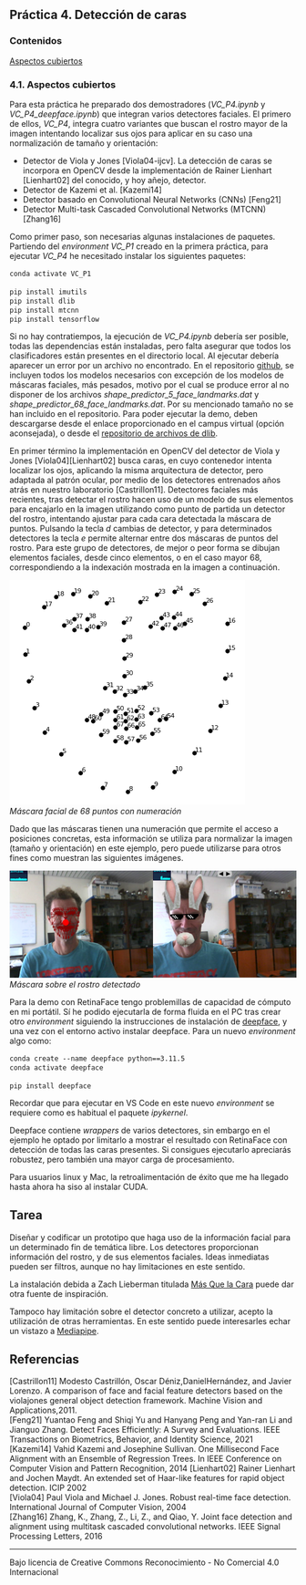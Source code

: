 ## Práctica 4. Detección de caras

### Contenidos

[Aspectos cubiertos](#41-aspectos-cubiertos)

### 4.1. Aspectos cubiertos

Para esta práctica he preparado dos demostradores (*VC_P4.ipynb* y *VC_P4_deepface.ipynb*) que integran varios detectores faciales.
El primero de ellos, *VC_P4*, integra cuatro variantes que buscan el rostro mayor de la imagen intentando localizar sus ojos para aplicar en su caso una normalización de tamaño y orientación:

- Detector de Viola y Jones [Viola04-ijcv]. La detección de caras se incorpora en OpenCV desde la implementación de Rainer Lienhart [Lienhart02] del conocido, y hoy añejo, detector.
- Detector de Kazemi et al. [Kazemi14]
- Detector basado en Convolutional Neural Networks (CNNs) [Feng21]
- Detector Multi-task Cascaded Convolutional Networks (MTCNN) [Zhang16]

Como primer paso, son necesarias algunas instalaciones de paquetes. Partiendo del *environment* *VC_P1* creado en la primera práctica, para ejecutar *VC_P4* he necesitado instalar los siguientes paquetes:

```
conda activate VC_P1

pip install imutils
pip install dlib
pip install mtcnn
pip install tensorflow
```

Si no hay contratiempos, la ejecución de *VC_P4.ipynb* debería ser posible, todas las dependencias están instaladas, pero falta asegurar que todos los clasificadores están presentes en el directorio local. Al ejecutar debería aparecer un error por un archivo no encontrado. En el repositorio [github](https://github.com/otsedom/otsedom.github.io/blob/main/VC/README.md), se incluyen todos los modelos necesarios con excepción de los modelos de máscaras faciales, más pesados, motivo por el cual se produce error al no disponer de los archivos *shape_predictor_5_face_landmarks.dat* y *shape_predictor_68_face_landmarks.dat*. Por su mencionado tamaño no se han incluido en el repositorio. Para poder ejecutar la demo, deben descargarse desde el enlace proporcionado en el campus virtual (opción aconsejada), o
desde el [repositorio de archivos de dlib](http://dlib.net/files/).

En primer término la implementación en OpenCV del detector de Viola y Jones [Viola04][Lienhart02] busca caras, en cuyo contenedor intenta localizar los ojos, aplicando la misma arquitectura de detector, pero adaptada al patrón ocular, por medio de los detectores entrenados años atrás en nuestro laboratorio [Castrillon11].
Detectores faciales más recientes, tras detectar el rostro hacen uso de un modelo de sus elementos para encajarlo en la imagen utilizando como punto de partida un detector del rostro, intentando ajustar para cada cara detectada la máscara de puntos.
Pulsando la tecla *d* cambias de detector, y para determinados detectores la tecla *e* permite alternar entre dos máscaras de puntos del rostro. Para este grupo de detectores, de mejor o peor forma se dibujan elementos faciales, desde cinco elementos, o en el caso mayor 68, correspondiendo a la indexación mostrada en la imagen a continuación.

![Careto](images/landmarks.png)  
*Máscara facial de 68 puntos con numeración*

Dado que las máscaras tienen una numeración que permite el acceso a posiciones concretas, esta información se utiliza para normalizar la imagen (tamaño y orientación) en este ejemplo, pero puede utilizarse para otros fines como muestran las siguientes imágenes.

![Careto](images/facemask2.png)  
*Máscara sobre el rostro detectado*


Para la demo con RetinaFace tengo problemillas de capacidad de cómputo en mi portátil. Sí he podido ejecutarla de forma fluida en el PC tras crear otro *environment* siguiendo la instrucciones de instalación de [deepface](https://github.com/serengil/deepface), y una vez con el entorno activo instalar deepface. Para un nuevo *environment* algo como:

```
conda create --name deepface python==3.11.5
conda activate deepface

pip install deepface
```


Recordar que para ejecutar en VS Code en este nuevo *environment* se requiere como es habitual el paquete *ipykernel*.

Deepface contiene *wrappers* de varios detectores, sin embargo en el ejemplo he optado por limitarlo a mostrar el resultado con RetinaFace con detección de todas las caras presentes. Si consigues ejecutarlo apreciarás robustez, pero también una mayor carga de procesamiento.

Para usuarios linux y Mac, la retroalimentación de éxito que me ha llegado hasta ahora ha siso al instalar CUDA. <!--Algunos compañeros también necesitaron instalar tensorflow en Windows.-->

## Tarea

Diseñar y codificar un prototipo que haga uso de la información facial para un determinado fin de temática libre. Los detectores proporcionan información del rostro, y de sus elementos faciales. Ideas inmediatas pueden ser filtros, aunque no hay limitaciones en este sentido.

La instalación debida a Zach Lieberman titulada [Más Que la Cara](https://zachlieberman.medium.com/más-que-la-cara-overview-48331a0202c0) puede dar otra fuente de inspiración.

Tampoco hay limitación sobre el detector concreto a utilizar, acepto la utilización de otras herramientas. En este sentido puede interesarles echar un vistazo a [Mediapipe](https://google.github.io/mediapipe/).


## Referencias

[Castrillon11] Modesto Castrillón, Oscar Déniz,DanielHernández, and Javier Lorenzo. A comparison of face  and facial feature detectors based on the violajones general object detection framework. Machine Vision and Applications,2011.  
[Feng21] Yuantao Feng and Shiqi Yu and Hanyang Peng and Yan-ran Li and Jianguo Zhang. Detect Faces Efficiently: A Survey and Evaluations. IEEE Transactions on Biometrics, Behavior, and Identity Science, 2021
[Kazemi14] Vahid Kazemi and Josephine Sullivan. One Millisecond Face Alignment with an Ensemble of Regression Trees. In IEEE Conference on Computer Vision and Pattern Recognition, 2014
[Lienhart02] Rainer Lienhart and Jochen Maydt. An extended set of Haar-like features for rapid object detection. ICIP 2002  
[Viola04] Paul Viola and Michael J. Jones. Robust real-time face detection. International Journal of Computer Vision, 2004  
[Zhang16] Zhang, K., Zhang, Z., Li, Z., and Qiao, Y. Joint face detection and alignment using multitask cascaded convolutional networks. IEEE Signal Processing Letters, 2016


<!---Momentos en trabajo de Nayar sobre Binary images https://cave.cs.columbia.edu/Statics/monographs/Binary%20Images%20FPCV-1-3.pdf -->


***
Bajo licencia de Creative Commons Reconocimiento - No Comercial 4.0 Internacional
